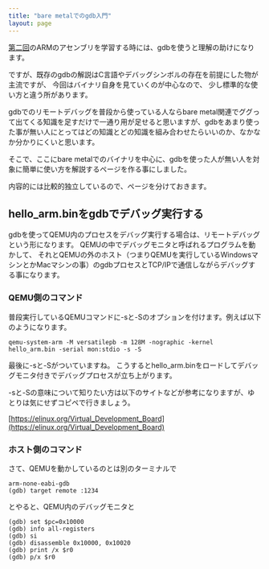 ```yaml
---
title: "bare metalでのgdb入門"
layout: page
---
```


[第二回](arm_asm.md)のARMのアセンブリを学習する時には、gdbを使うと理解の助けになります。

ですが、既存のgdbの解説はC言語やデバッグシンボルの存在を前提にした物が主流ですが、
今回はバイナリ自身を見ていくのが中心なので、
少し標準的な使い方と違う所があります。

gdbでのリモートデバッグを普段から使っている人ならbare metal関連でググって出てくる知識を足すだけで一通り用が足せると思いますが、gdbをあまり使った事が無い人にとってはどの知識とどの知識を組み合わせたらいいのか、なかなか分かりにくいと思います。

そこで、ここにbare metalでのバイナリを中心に、gdbを使った人が無い人を対象に簡単に使い方を解説するページを作る事にしました。

内容的には比較的独立しているので、ページを分けておきます。

## hello_arm.binをgdbでデバッグ実行する

gdbを使ってQEMU内のプロセスをデバッグ実行する場合は、リモートデバッグという形になります。
QEMUの中でデバッグモニタと呼ばれるプログラムを動かして、
それとQEMUの外のホスト（つまりQEMUを実行しているWindowsマシンとかMacマシンの事）のgdbプロセスとTCP/IPで通信しながらデバッグする事になります。

### QEMU側のコマンド

普段実行しているQEMUコマンドに-sと-Sのオプションを付けます。例えば以下のようになります。

```
qemu-system-arm -M versatilepb -m 128M -nographic -kernel hello_arm.bin -serial mon:stdio -s -S
```

最後に-sと-Sがついていますね。
こうするとhello_arm.binをロードしてデバッグモニタ付きでデバッグプロセスが立ち上がります。

-sと-Sの意味について知りたい方は以下のサイトなどが参考になりますが、ゆとりは気にせずコピペで行きましょう。

[https://elinux.org/Virtual_Development_Board](https://elinux.org/Virtual_Development_Board)

### ホスト側のコマンド

さて、QEMUを動かしているのとは別のターミナルで

```
arm-none-eabi-gdb
(gdb) target remote :1234
```

とやると、QEMU内のデバッグモニタと

```
(gdb) set $pc=0x10000
(gdb) info all-registers
(gdb) si
(gdb) disassemble 0x10000, 0x10020
(gdb) print /x $r0
(gdb) p/x $r0
```

